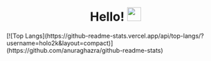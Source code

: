 
<h1 align="center">Hello!</a> 
<img src="https://github.com/blackcater/blackcater/raw/main/images/Hi.gif" height="32"/></h1>
[![Top Langs](https://github-readme-stats.vercel.app/api/top-langs/?username=holo2k&layout=compact)](https://github.com/anuraghazra/github-readme-stats)

